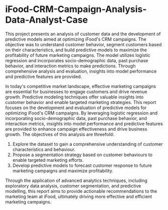 # iFood-CRM-Campaign-Analysis-Data-Analyst-Case

This project presents an analysis of customer data and the development of predictive models aimed at optimizing iFood's CRM campaigns. The objective was to understand customer behavior, segment customers based on their characteristics, and build predictive models to maximize the profitability of future marketing campaigns. The model utilizes logistic regression and incorporates socio-demographic data, past purchase behavior, and interaction metrics to make predictions. Through comprehensive analysis and evaluation, insights into model performance and predictive features are provided.

In today's competitive market landscape, effective marketing campaigns are essential for businesses to engage customers and drive revenue growth. Predictive modeling techniques offer valuable insights into customer behavior and enable targeted marketing strategies. This report focuses on the development and evaluation of predictive models for optimizing iFood's CRM campaigns. By leveraging logistic regression and incorporating socio-demographic data, past purchase behavior, and interaction metrics, insights into model performance and predictive features are provided to enhance campaign effectiveness and drive business growth.
The objectives of this analysis are threefold:
1. Explore the dataset to gain a comprehensive understanding of customer characteristics and behaviour.
2. Propose a segmentation strategy based on customer behaviours to enable targeted marketing efforts.
3. Develop predictive models to forecast customer response to future marketing campaigns and maximize profitability.

Through the application of advanced analytics techniques, including exploratory data analysis, customer segmentation, and predictive modelling, this report aims to provide actionable recommendations to the marketing team at iFood, ultimately driving more effective and efficient marketing campaigns.
